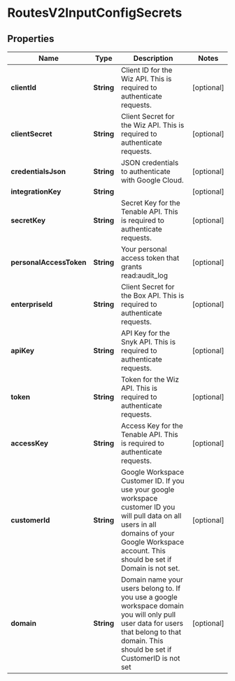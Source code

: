 

# RoutesV2InputConfigSecrets


## Properties

| Name | Type | Description | Notes |
|------------ | ------------- | ------------- | -------------|
|**clientId** | **String** | Client ID for the Wiz API. This is required to authenticate requests. |  [optional] |
|**clientSecret** | **String** | Client Secret for the Wiz API. This is required to authenticate requests. |  [optional] |
|**credentialsJson** | **String** | JSON credentials to authenticate with Google Cloud. |  [optional] |
|**integrationKey** | **String** |  |  [optional] |
|**secretKey** | **String** | Secret Key for the Tenable API. This is required to authenticate requests. |  [optional] |
|**personalAccessToken** | **String** | Your personal access token that grants read:audit_log |  [optional] |
|**enterpriseId** | **String** | Client Secret for the Box API. This is required to authenticate requests. |  [optional] |
|**apiKey** | **String** | API Key for the Snyk API. This is required to authenticate requests. |  [optional] |
|**token** | **String** | Token for the Wiz API. This is required to authenticate requests. |  [optional] |
|**accessKey** | **String** | Access Key for the Tenable API. This is required to authenticate requests. |  [optional] |
|**customerId** | **String** | Google Workspace Customer ID. If you use your google workspace customer ID you will pull data on all users in all domains of your Google Workspace account. This should be set if Domain is not set. |  [optional] |
|**domain** | **String** | Domain name your users belong to. If you use a google workspace domain you will only pull user data for users that belong to that domain. This should be set if CustomerID is not set |  [optional] |



